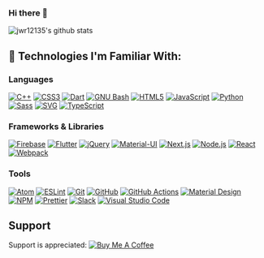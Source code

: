 ### Hi there 👋

![jwr12135's github stats](https://github-readme-stats.vercel.app/api?username=jwr12135&show_icons=true&theme=gruvbox)

## 🔧 Technologies I'm Familiar With:

### Languages
[![C++](https://img.shields.io/badge/-C++-00599C?style=flat-square&logo=C%2B%2B&logoColor=white)](http://www.cplusplus.com) [![CSS3](https://img.shields.io/badge/-CSS3-1572B6?style=flat-square&logo=CSS3&logoColor=white)](https://www.w3schools.com/css/) [![Dart](https://img.shields.io/badge/-Dart-0175C2?style=flat-square&logo=Dart&logoColor=white)](https://dart.dev) [![GNU Bash](https://img.shields.io/badge/-GNU%20Bash-4EAA25?style=flat-square&logo=GNU%20Bash&logoColor=white)](https://www.gnu.org/software/bash/) [![HTML5](https://img.shields.io/badge/-HTML5-E34F26?style=flat-square&logo=HTML5&logoColor=white)](https://www.w3schools.com/html/) [![JavaScript](https://img.shields.io/badge/-JavaScript-F7DF1E?style=flat-square&logo=JavaScript&logoColor=black)](https://www.w3schools.com/js/) [![Python](https://img.shields.io/badge/-Python-3776AB?style=flat-square&logo=Python&logoColor=white)](https://www.python.org) [![Sass](https://img.shields.io/badge/-Sass-CC6699?style=flat-square&logo=Sass&logoColor=white)](https://sass-lang.com) [![SVG](https://img.shields.io/badge/-SVG-FFB13B?style=flat-square&logo=SVG&logoColor=black)](https://www.w3schools.com/graphics/svg_intro.asp) [![TypeScript](https://img.shields.io/badge/-TypeScript-007ACC?style=flat-square&logo=TypeScript&logoColor=white)](https://www.typescriptlang.org)

### Frameworks & Libraries
[![Firebase](https://img.shields.io/badge/-Firebase-FFCA28?style=flat-square&logo=Firebase&logoColor=black)](https://firebase.google.com) [![Flutter](https://img.shields.io/badge/-Flutter-02569B?style=flat-square&logo=Flutter&logoColor=white)](https://flutter.dev) [![jQuery](https://img.shields.io/badge/-jQuery-0769AD?style=flat-square&logo=jQuery&logoColor=white)](https://jquery.com) [![Material-UI](https://img.shields.io/badge/-Material--UI-0081CB?style=flat-square&logo=Material-UI&logoColor=white)](https://material-ui.com) [![Next.js](https://img.shields.io/badge/-Next.js-000000?style=flat-square&logo=Next.js&logoColor=white)](https://nextjs.org) [![Node.js](https://img.shields.io/badge/-Node.js-339933?style=flat-square&logo=Node.js&logoColor=white)](https://nodejs.org) [![React](https://img.shields.io/badge/-React-61DAFB?style=flat-square&logo=React&logoColor=black)](https://reactjs.org) [![Webpack](https://img.shields.io/badge/-Webpack-8DD6F9?style=flat-square&logo=Webpack&logoColor=black)](https://webpack.js.org)

### Tools
[![Atom](https://img.shields.io/badge/-Atom-66595C?style=flat-square&logo=Atom&logoColor=white)](https://atom.io) [![ESLint](https://img.shields.io/badge/-ESLint-4B32C3?style=flat-square&logo=ESLint&logoColor=white)](https://eslint.org) [![Git](https://img.shields.io/badge/-Git-F05032?style=flat-square&logo=Git&logoColor=white)](https://git-scm.com) [![GitHub](https://img.shields.io/badge/-GitHub-181717?style=flat-square&logo=GitHub&logoColor=white)](https://github.com) [![GitHub Actions](https://img.shields.io/badge/-GitHub%20Actions-2088FF?style=flat-square&logo=GitHub%20Actions&logoColor=white)](https://github.com/features/actions) [![Material Design](https://img.shields.io/badge/-Material%20Design-757575?style=flat-square&logo=Material%20Design&logoColor=white)](https://material.io) [![NPM](https://img.shields.io/badge/-NPM-CB3837?style=flat-square&logo=NPM&logoColor=white)](https://www.npmjs.com) [![Prettier](https://img.shields.io/badge/-Prettier-F7B93E?style=flat-square&logo=Prettier&logoColor=black)](https://prettier.io) [![Slack](https://img.shields.io/badge/-Slack-4A154B?style=flat-square&logo=Slack&logoColor=white)](https://slack.com) [![Visual Studio Code](https://img.shields.io/badge/-Visual%20Studio%20Code-007ACC?style=flat-square&logo=Visual%20Studio%20Code&logoColor=white)](https://code.visualstudio.com)

## Support
Support is appreciated: [![Buy Me A Coffee](https://img.shields.io/badge/-Buy%20Me%20A%20Coffee-FF813F?style=flat-square&logo=Buy%20Me%20A%20Coffee&logoColor=white)](https://www.buymeacoffee.com/jwr12135) 
